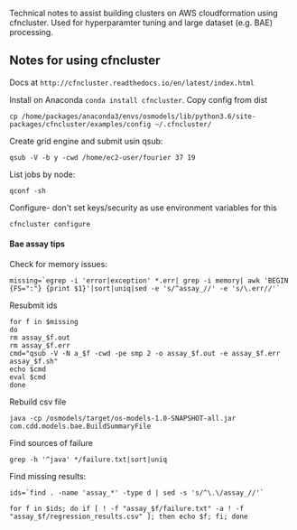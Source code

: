 
Technical notes to assist building clusters on AWS cloudformation using
cfncluster.  Used for hyperparamter tuning and large dataset (e.g. BAE) processing.

## Notes for using cfncluster

Docs at `http://cfncluster.readthedocs.io/en/latest/index.html`

Install on Anaconda `conda install cfncluster`.  Copy config from dist

```
cp /home/packages/anaconda3/envs/osmodels/lib/python3.6/site-packages/cfncluster/examples/config ~/.cfncluster/
```
Create grid engine and submit usin qsub:
```
qsub -V -b y -cwd /home/ec2-user/fourier 37 19
```

List jobs by node:
```
qconf -sh
```

Configure- don't set keys/security as use environment variables for this
```
cfncluster configure
```

#### Bae assay tips

Check for memory issues:

```
missing=`egrep -i 'error|exception' *.err| grep -i memory| awk 'BEGIN {FS=":"} {print $1}'|sort|uniq|sed -e 's/^assay_//' -e 's/\.err//'`
```

Resubmit ids
```
for f in $missing
do
rm assay_$f.out
rm assay_$f.err
cmd="qsub -V -N a_$f -cwd -pe smp 2 -o assay_$f.out -e assay_$f.err assay_$f.sh"
echo $cmd
eval $cmd
done
```

Rebuild csv file
```
java -cp /osmodels/target/os-models-1.0-SNAPSHOT-all.jar com.cdd.models.bae.BuildSummaryFile
```

Find sources of failure
```
grep -h '^java' */failure.txt|sort|uniq
```

Find missing results:
```
ids=`find . -name 'assay_*' -type d | sed -s 's/^\.\/assay_//'`

for f in $ids; do if [ ! -f "assay_$f/failure.txt" -a ! -f "assay_$f/regression_results.csv" ]; then echo $f; fi; done
```